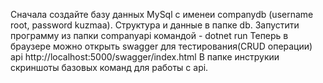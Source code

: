 Сначала создайте базу данных MySql с именеи companydb (username root, password kuzmaa). Структура и данные в папке db.
Запустити программу из папки companyapi командой - dotnet run
Теперь в браузере можно открыть swagger для тестирования(CRUD операции) api http://localhost:5000/swagger/index.html
В папке инструкии скриншоты базовых команд для работы с api.
